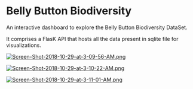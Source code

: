 # Belly Button Biodiversity

 An interactive dashboard to explore the Belly Button Biodiversity DataSet.
 
 It comprises a FlasK API that hosts all the data  present in sqlite file for visualizations.
 
 [![Screen-Shot-2018-10-29-at-3-09-56-AM.png](https://i.postimg.cc/5thVCYFT/Screen-Shot-2018-10-29-at-3-09-56-AM.png)](https://postimg.cc/HJ9RGLz9)
 
 
 [![Screen-Shot-2018-10-29-at-3-10-22-AM.png](https://i.postimg.cc/x87yf2Zv/Screen-Shot-2018-10-29-at-3-10-22-AM.png)](https://postimg.cc/V0qbg3mv)
 
 
 [![Screen-Shot-2018-10-29-at-3-11-01-AM.png](https://i.postimg.cc/Jz3JgZRc/Screen-Shot-2018-10-29-at-3-11-01-AM.png)](https://postimg.cc/k24BRV6B)
